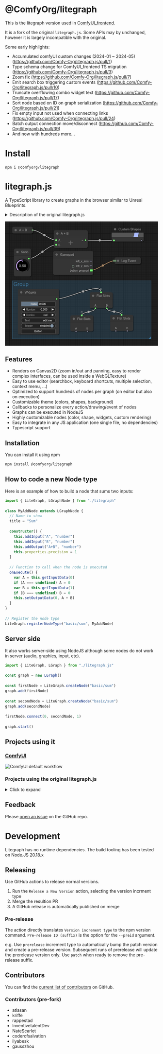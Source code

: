 # @ComfyOrg/litegraph

This is the litegraph version used in [ComfyUI_frontend](https://github.com/Comfy-Org/ComfyUI_frontend).

It is a fork of the original `litegraph.js`. Some APIs may by unchanged, however it is largely incompatible with the original.

Some early highlights:

- Accumulated comfyUI custom changes (2024-01 ~ 2024-05) (https://github.com/Comfy-Org/litegraph.js/pull/1)
- Type schema change for ComfyUI_frontend TS migration (https://github.com/Comfy-Org/litegraph.js/pull/3)
- Zoom fix (https://github.com/Comfy-Org/litegraph.js/pull/7)
- Emit search box triggering custom events (<https://github.com/Comfy-Org/litegraph.js/pull/10>)
- Truncate overflowing combo widget text (<https://github.com/Comfy-Org/litegraph.js/pull/17>)
- Sort node based on ID on graph serialization (<https://github.com/Comfy-Org/litegraph.js/pull/21>)
- Fix empty input not used when connecting links (<https://github.com/Comfy-Org/litegraph.js/pull/24>)
- Batch output connection move/disconnect (<https://github.com/Comfy-Org/litegraph.js/pull/39>)
- And now with hundreds more...

# Install

`npm i @comfyorg/litegraph`

# litegraph.js

A TypeScript library to create graphs in the browser similar to Unreal Blueprints.

<details>

<summary>Description of the original litegraph.js</summary>

A library in Javascript to create graphs in the browser similar to Unreal Blueprints. Nodes can be programmed easily and it includes an editor to construct and tests the graphs.

It can be integrated easily in any existing web applications and graphs can be run without the need of the editor.

</details>

![Node Graph](imgs/node_graph_example.png "Node graph example")

## Features

- Renders on Canvas2D (zoom in/out and panning, easy to render complex interfaces, can be used inside a WebGLTexture)
- Easy to use editor (searchbox, keyboard shortcuts, multiple selection, context menu, ...)
- Optimized to support hundreds of nodes per graph (on editor but also on execution)
- Customizable theme (colors, shapes, background)
- Callbacks to personalize every action/drawing/event of nodes
- Graphs can be executed in NodeJS
- Highly customizable nodes (color, shape, widgets, custom rendering)
- Easy to integrate in any JS application (one single file, no dependencies)
- Typescript support

## Installation

You can install it using npm

```bash
npm install @comfyorg/litegraph
```

## How to code a new Node type

Here is an example of how to build a node that sums two inputs:

```ts
import { LiteGraph, LGraphNode } from "./litegraph"

class MyAddNode extends LGraphNode {
  // Name to show
  title = "Sum"

  constructor() {
    this.addInput("A", "number")
    this.addInput("B", "number")
    this.addOutput("A+B", "number")
    this.properties.precision = 1
  }

  // Function to call when the node is executed
  onExecute() {
    var A = this.getInputData(0)
    if (A === undefined) A = 0
    var B = this.getInputData(1)
    if (B === undefined) B = 0
    this.setOutputData(0, A + B)
  }
}

// Register the node type
LiteGraph.registerNodeType("basic/sum", MyAddNode)
```

## Server side

It also works server-side using NodeJS although some nodes do not work in server (audio, graphics, input, etc).

```ts
import { LiteGraph, LGraph } from "./litegraph.js"

const graph = new LGraph()

const firstNode = LiteGraph.createNode("basic/sum")
graph.add(firstNode)

const secondNode = LiteGraph.createNode("basic/sum")
graph.add(secondNode)

firstNode.connect(0, secondNode, 1)

graph.start()
```

## Projects using it

### [ComfyUI](https://github.com/comfyanonymous/ComfyUI)

![ComfyUI default workflow](https://github.com/comfyanonymous/ComfyUI/blob/6efe561c2a7321501b1b27f47039c7616dda1860/comfyui_screenshot.png "ComfyUI default workflow")

### Projects using the original litegraph.js

<details>

<summary>Click to expand</summary>

### [webglstudio.org](http://webglstudio.org)

![WebGLStudio](imgs/webglstudio.gif "WebGLStudio")

### [MOI Elephant](http://moiscript.weebly.com/elephant-systegraveme-nodal.html)

![MOI Elephant](imgs/elephant.gif "MOI Elephant")

### Mynodes

![MyNodes](imgs/mynodes.png "MyNodes")

</details>

## Feedback

Please [open an issue](https://github.com/Comfy-Org/litegraph.js/issues/) on the GitHub repo.

# Development

Litegraph has no runtime dependencies. The build tooling has been tested on Node.JS 20.18.x

## Releasing

Use GitHub actions to release normal versions.

1. Run the `Release a New Version` action, selecting the version incrment type
1. Merge the resultion PR
1. A GitHub release is automatically published on merge

### Pre-release

The action directly translates `Version increment type` to the npm version command. `Pre-release ID (suffix)` is the option for the `--preid` argument.

e.g. Use `prerelease` increment type to automatically bump the patch version and create a pre-release version. Subsequent runs of prerelease will update the prerelease version only.
Use `patch` when ready to remove the pre-release suffix.

## Contributors

You can find the [current list of contributors](https://github.com/Comfy-Org/litegraph.js/graphs/contributors) on GitHub.

### Contributors (pre-fork)

- atlasan
- kriffe
- rappestad
- InventivetalentDev
- NateScarlet
- coderofsalvation
- ilyabesk
- gausszhou
